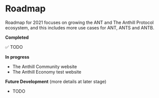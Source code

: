 # Roadmap

Roadmap for 2021 focuses on growing the ANT and The Anthill Protocol ecosystem, and this includes more use cases for ANT, ANTS and ANTB.

**Completed**

✅ TODO

**In progress**

* The Anthill Community website
* The Anthill Economy test website

**Future Development** \(more details at later stage\)

* TODO

